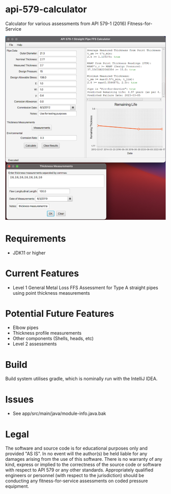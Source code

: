 # api-579-calculator
Calculator for various assessments from API 579-1 (2016) Fitness-for-Service

![Screenshot of application](media/example-v0.1.0.png)

# Requirements
* JDK11 or higher

# Current Features
* Level 1 General Metal Loss FFS Assessment for Type A straight pipes using point thickness measurements

# Potential Future Features
* Elbow pipes
* Thickness profile measurements
* Other components (Shells, heads, etc)
* Level 2 assessments

# Build
Build system utilises gradle, which is nominally run with the IntelliJ IDEA.

# Issues
* See app/src/main/java/module-info.java.bak

# Legal
The software and source code is for educational purposes only and provided "AS IS". In no event will the author(s) be held liable for any damages arising from the use of this software. There is no warranty of any kind, express or implied to the correctness of the source code or software with respect to API 579 or any other standards. Appropriately qualified engineers or personnel (with respect to the jurisdiction) should be conducting any fitness-for-service assessments on coded pressure equipment.